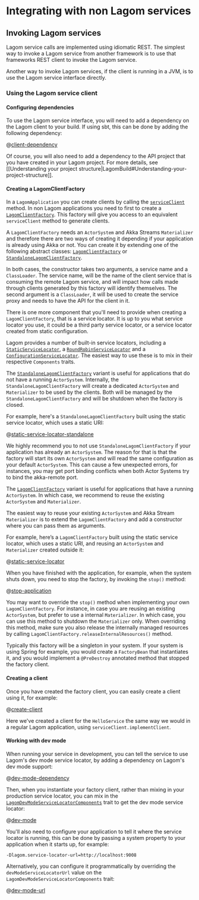 # Integrating with non Lagom services

## Invoking Lagom services

Lagom service calls are implemented using idiomatic REST.  The simplest way to invoke a Lagom service from another framework is to use that frameworks REST client to invoke the Lagom service.

Another way to invoke Lagom services, if the client is running in a JVM, is to use the Lagom service interface directly.

### Using the Lagom service client

#### Configuring dependencies

To use the Lagom service interface, you will need to add a dependency on the Lagom client to your build.  If using sbt, this can be done by adding the following dependency:

@[client-dependency](code/integrating-non-lagom.sbt)

Of course, you will also need to add a dependency to the API project that you have created in your Lagom project.  For more details, see [[Understanding your project structure|LagomBuild#Understanding-your-project-structure]].

#### Creating a LagomClientFactory

In a `LagomApplication` you can create clients by calling the [`serviceClient`](api/com/lightbend/lagom/scaladsl/server/LagomApplication.html#serviceClient:com.lightbend.lagom.scaladsl.client.ServiceClient) method. In non Lagom applications you need to first to create a [`LagomClientFactory`](api/com/lightbend/lagom/scaladsl/client/LagomClientFactory.html). This factory will give you access to an equivalent `serviceClient` method to generate clients.

A `LagomClientFactory` needs an `ActorSystem` and Akka Streams `Materializer` and therefore there are two ways of creating it depending if your application is already using Akka or not. You can create it by extending one of the following abstract classes: [`LagomClientFactory`](api/com/lightbend/lagom/scaladsl/client/LagomClientFactory.html) or [`StandaloneLagomClientFactory`](api/com/lightbend/lagom/scaladsl/client/StandaloneLagomClientFactory.html).

In both cases, the constructor takes two arguments, a service name and a `ClassLoader`. The service name, will be the name of the client service that is consuming the remote Lagom service, and will impact how calls made through clients generated by this factory will identify themselves.  The second argument is a `ClassLoader`, it will be used to create the service proxy and needs to have the API for the client in it.

There is one more component that you'll need to provide when creating a `LagomClientFactory`, that is a service locator. It is up to you what service locator you use, it could be a third party service locator, or a service locator created from static configuration.

Lagom provides a number of built-in service locators, including a [`StaticServiceLocator`](api/com/lightbend/lagom/scaladsl/client/StaticServiceLocator.html), a [`RoundRobinServiceLocator`](api/com/lightbend/lagom/scaladsl/client/RoundRobinServiceLocator.html) and a [`ConfigurationServiceLocator`](api/com/lightbend/lagom/scaladsl/client/ConfigurationServiceLocator.html). The easiest way to use these is to mix in their respective `Components` traits.

The [`StandaloneLagomClientFactory`](api/com/lightbend/lagom/scaladsl/client/StandaloneLagomClientFactory.html) variant is useful for applications that do not have a running `ActorSystem`. Internally, the `StandaloneLagomClientFactory` will create a dedicated `ActorSystem` and `Materializer` to be used by the clients. Both will be managed by the `StandaloneLagomClientFactory` and will be shutdown when the factory is closed.

For example, here's a `StandaloneLagomClientFactory` built using the static service locator, which uses a static URI:

@[static-service-locator-standalone](code/IntegratingNonLagom.scala)

We highly recommend you to not use `StandaloneLagomClientFactory` if your application has already an `ActorSystem`. The reason for that is that the factory will start its own `ActorSystem` and will read the same configuration as your default `ActorSystem`. This can cause a few unexpected errors, for instances, you may get port binding conflicts when both Actor Systems try to bind the akka-remote port.

The [`LagomClientFactory`](api/com/lightbend/lagom/scaladsl/client/LagomClientFactory.html) variant is useful for applications that have a running `ActorSystem`. In which case, we recommend to reuse the existing `ActorSystem` and `Materializer`.

The easiest way to reuse your existing `ActorSystem` and Akka Stream `Materializer` is to extend the `LagomClientFactory` and add a constructor where you can pass them as arguments.

For example, here’s a `LagomClientFactory` built using the static service locator, which uses a static URI, and reusing an `ActorSystem` and `Materializer` created outside it:

@[static-service-locator](code/IntegratingNonLagom.scala)

When you have finished with the application, for example, when the system shuts down, you need to stop the factory, by invoking the `stop()` method:

@[stop-application](code/IntegratingNonLagom.scala)

You may want to override the `stop()` method when implementing your own `LagomClientFactory`. For instance, in case you are reusing an existing `ActorSystem`, but prefer to use a internal `Materializer`. In which case, you can use this method to shutdown the `Materializer` only. When overriding this method, make sure you also release the internally managed resources by calling `LagomClientFactory.releaseInternalResources()` method.

Typically this factory will be a singleton in your system.  If your system is using Spring for example, you would create a `FactoryBean` that instantiates it, and you would implement a `@PreDestroy` annotated method that stopped the factory client.

#### Creating a client

Once you have created the factory client, you can easily create a client using it, for example:

@[create-client](code/IntegratingNonLagom.scala)

Here we've created a client for the `HelloService` the same way we would in a regular Lagom application, using `serviceClient.implementClient`.

#### Working with dev mode

When running your service in development, you can tell the service to use Lagom's dev mode service locator, by adding a dependency on Lagom's dev mode support:

@[dev-mode-dependency](code/integrating-non-lagom.sbt)

Then, when you instantiate your factory client, rather than mixing in your production service locator, you can mix in the [`LagomDevModeServiceLocatorComponents`](api/com/lightbend/lagom/scaladsl/devmode/LagomDevModeServiceLocatorComponents.html) trait to get the dev mode service locator:

@[dev-mode](code/IntegratingNonLagom.scala)

You'll also need to configure your application to tell it where the service locator is running, this can be done by passing a system property to your application when it starts up, for example:

```
-Dlagom.service-locator-url=http://localhost:9008
```

Alternatively, you can configure it programmatically by overriding the `devModeServiceLocatorUrl` value on the `LagomDevModeServiceLocatorComponents` trait:

@[dev-mode-url](code/IntegratingNonLagom.scala)
